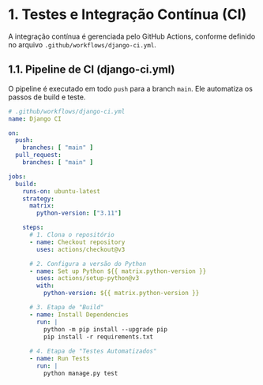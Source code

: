 # 1. Testes e Integração Contínua (CI)

A integração contínua é gerenciada pelo GitHub Actions, conforme definido no arquivo `.github/workflows/django-ci.yml`.

## 1.1. Pipeline de CI (django-ci.yml)

O pipeline é executado em todo `push` para a branch `main`. Ele automatiza os passos de build e teste.

```yaml
# .github/workflows/django-ci.yml
name: Django CI

on:
  push:
    branches: [ "main" ]
  pull_request:
    branches: [ "main" ]

jobs:
  build:
    runs-on: ubuntu-latest
    strategy:
      matrix:
        python-version: ["3.11"]

    steps:
      # 1. Clona o repositório
      - name: Checkout repository
        uses: actions/checkout@v3

      # 2. Configura a versão do Python
      - name: Set up Python ${{ matrix.python-version }}
        uses: actions/setup-python@v3
        with:
          python-version: ${{ matrix.python-version }}

      # 3. Etapa de "Build"
      - name: Install Dependencies
        run: |
          python -m pip install --upgrade pip
          pip install -r requirements.txt
      
      # 4. Etapa de "Testes Automatizados"
      - name: Run Tests
        run: |
          python manage.py test